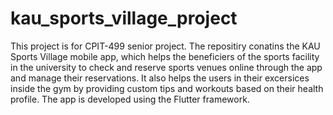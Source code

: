 # kau_sports_village_project

This project is for CPIT-499 senior project. The repositiry conatins the KAU Sports Village mobile app, which helps the beneficiers of the sports facility in the university to check and reserve sports venues online through the app and manage their reservations. It also helps the users in their excersices inside the gym by providing custom tips and workouts based on their health profile. The app is developed using the Flutter framework.

